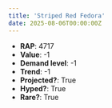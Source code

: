 ```yaml
---
title: 'Striped Red Fedora'
date: 2025-08-06T00:00:00Z
---
```

- **RAP**: 4717
- **Value**: -1
- **Demand level**: -1
- **Trend**: -1
- **Projected?**: True
- **Hyped?**: True
- **Rare?**: True
